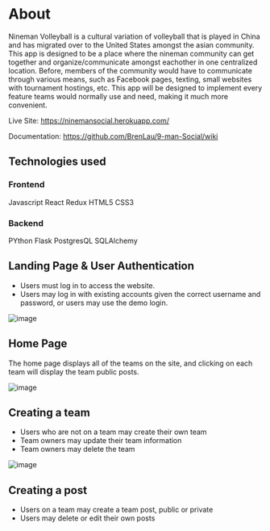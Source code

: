 # About
Nineman Volleyball is a cultural variation of volleyball that is played in China and has migrated over to the United States amongst the asian community. This app is designed to be a place where the nineman community can get together and organize/communicate amongst eachother in one centralized location. Before, members of the community would have to communicate through various means, such as Facebook pages, texting, small websites with tournament hostings, etc. This app will be designed to implement every feature teams would normally use and need, making it much more convenient. 

Live Site: https://ninemansocial.herokuapp.com/

Documentation: https://github.com/BrenLau/9-man-Social/wiki
## Technologies used
### Frontend
Javascript React Redux HTML5 CSS3
### Backend
PYthon Flask PostgresQL SQLAlchemy

## Landing Page & User Authentication
* Users must log in to access the website.
* Users may log in with existing accounts given the correct username and password, or users may use the demo login.

![image](https://user-images.githubusercontent.com/101230473/184233498-222ccfca-9217-4c17-900b-f4de05d09c9f.png)

## Home Page
The home page displays all of the teams on the site, and clicking on each team will display the team public posts.

![image](https://user-images.githubusercontent.com/101230473/184233753-cb3c96bc-f693-4c4d-8f5d-919785fce978.png)


## Creating a team
* Users who are not on a team may create their own team
* Team owners may update their team information
* Team owners may delete the team

![image](https://user-images.githubusercontent.com/101230473/184233906-477991ae-aeca-4db1-8088-e85f92b78279.png)


## Creating a post
* Users on a team may create a team post, public or private
* Users may delete or edit their own posts



